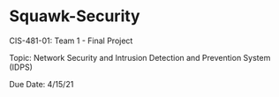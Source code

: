 # Squawk-Security
CIS-481-01: Team 1 - Final Project

Topic: Network Security and Intrusion Detection and Prevention System (IDPS)

Due Date: 4/15/21
